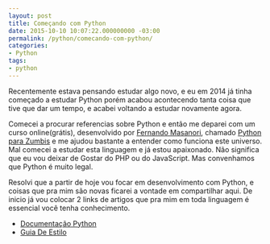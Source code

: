 ```yaml
---
layout: post
title: Começando com Python
date: 2015-10-10 10:07:22.000000000 -03:00
permalink: /python/comecando-com-python/
categories:
- Python
tags:
- python
---
```


Recentemente estava pensando estudar algo novo, e eu em 2014 já tinha começado
a estudar Python porém acabou acontecendo tanta coisa que tive que dar um
tempo, e acabei voltando a estudar novamente agora.

Comecei a procurar referencias sobre Python e então me deparei com um curso
online(grátis), desenvolvido por [Fernando Masanori][Fernando Masanori],
chamado [Python para Zumbis][Python para Zumbis] e me ajudou bastante a
entender como funciona este universo. Mal comecei a estudar esta linguagem
e já estou apaixonado. Não significa que eu vou deixar de Gostar do PHP ou
do JavaScript. Mas convenhamos que Python é muito legal.

Resolvi que a partir de hoje vou focar em desenvolvimento com Python, e
coisas que pra mim são novas ficarei a vontade em compartilhar aqui. De
inicio já vou colocar 2 links de artigos que pra mim em toda linguagem é
essencial você tenha conhecimento.

*   [Documentação Python](http://wiki.python.org.br/DocumentacaoPython)
*   [Guia De Estilo](http://wiki.python.org.br/GuiaDeEstilo)

[Fernando Masanori]: https://twitter.com/fmasanori
[Python para Zumbis]: http://pycursos.com/python-para-zumbis/
